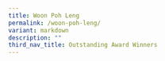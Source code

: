 ```yaml
---
title: Woon Poh Leng
permalink: /woon-poh-leng/
variant: markdown
description: ""
third_nav_title: Outstanding Award Winners
---
```

